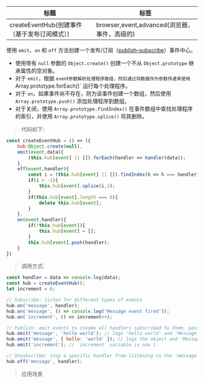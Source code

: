 |  标题   | 标签  |
|  ----  | ----  |
| createEventHub(创建事件（基于发布订阅模式）) | browser,event,advanced(浏览器，事件，高级的) |

使用 `emit`、`on` 和 `off` 方法创建一个发布/订阅（[publish–subscribe](https://en.wikipedia.org/wiki/Publish%E2%80%93subscribe_pattern)）事件中心。

* 使用带有 `null` 参数的 `Object.create()` 创建一个不从 `Object.prototype` 继承属性的空对象。
* 对于 `emit`，根据 `even`t` 参数解析处理程序数组，然后通过将数据作为参数传递来使用 `Array.prototype.forEach()` 运行每个处理程序。
* 对于 `on`，如果事件尚不存在，则为该事件创建一个数组，然后使用 `Array.prototype.push()` 添加处理程序到数组。
* 对于关闭，使用 `Array.prototype.findIndex()` 在事件数组中查找处理程序的索引，并使用 `Array.prototype.splice()` 将其删除。

> 代码如下:

```js
const createEventHub = () => ({
    hub:Object.create(null),
    emit(event,data){
        (this.hub[event] || []).forEach(handler => handler(data));
    },
    off(event,handler){
        const i = (this.hub[event] || []).findIndex(h => h === handler);
        if(i > -1){
            this.hub[event].splice(i,1);
        }
        if(this.hub[event].length === 0){
            delete this.hub[event];
        }
    },
    on(event,handler){
        if(!this.hub[event]){
            this.hub[event] = [];
        }
        this.hub[event].push(handler);
    }
})
```

> 调用方式:

```js
const handler = data => console.log(data);
const hub = createEventHub();
let increment = 0;

// Subscribe: listen for different types of events
hub.on('message', handler);
hub.on('message', () => console.log('Message event fired'));
hub.on('increment', () => increment++);

// Publish: emit events to invoke all handlers subscribed to them, passing the data to them as an argument
hub.emit('message', 'hello world'); // logs 'hello world' and 'Message event fired'
hub.emit('message', { hello: 'world' }); // logs the object and 'Message event fired'
hub.emit('increment'); // `increment` variable is now 1

// Unsubscribe: stop a specific handler from listening to the 'message' event
hub.off('message', handler);
```

> 应用场景